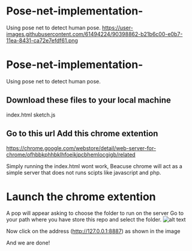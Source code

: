 # Pose-net-implementation-
Using pose net to detect human pose. 
https://user-images.githubusercontent.com/61494224/90398862-b21b6c00-e0b7-11ea-8431-ca72e7efdf61.png


# Pose-net-implementation- 
Using pose net to detect human pose. 

## Download these files to your local machine 
index.html 
sketch.js
## Go to this url Add this chrome extention

https://chrome.google.com/webstore/detail/web-server-for-chrome/ofhbbkphhbklhfoeikjpcbhemlocgigb/related 

Simply running the index.html wont work, Beacuse chrome will act as a simple server that does not runs scipts like javascript and php. 

# Launch the chrome extention

A pop will appear asking to choose the folder to run on the server Go to your path where you have store this repo and select the folder. ![alt text](https://user-images.githubusercontent.com/61494224/90398862-b21b6c00-e0b7-11ea-8431-ca72e7efdf61.png)

Now click on the address (http://127.0.0.1:8887) as shown in the image


And we are done!
